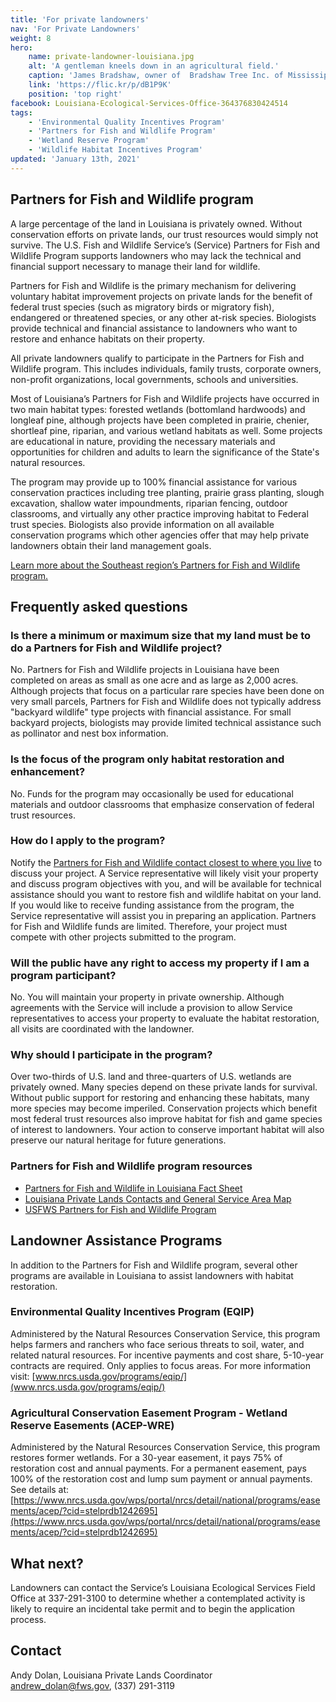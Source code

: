 ```yaml
---
title: 'For private landowners'
nav: 'For Private Landowners'
weight: 8
hero:
    name: private-landowner-louisiana.jpg
    alt: 'A gentleman kneels down in an agricultural field.'
    caption: 'James Bradshaw, owner of  Bradshaw Tree Inc. of Mississippi, planted the trees on Upper Ouachita NWR in northern Louisiana. Photo by Sean Gardner.'
    link: 'https://flic.kr/p/dB1P9K'
    position: 'top right'
facebook: Louisiana-Ecological-Services-Office-364376830424514
tags:
    - 'Environmental Quality Incentives Program'
    - 'Partners for Fish and Wildlife Program'
    - 'Wetland Reserve Program'
    - 'Wildlife Habitat Incentives Program'
updated: 'January 13th, 2021'
---
```


## Partners for Fish and Wildlife program

A large percentage of the land in Louisiana is privately owned. Without conservation efforts on private lands, our trust resources would simply not survive. The U.S. Fish and Wildlife Service’s (Service) Partners for Fish and Wildlife Program supports landowners who may lack the technical and financial support necessary to manage their land for wildlife.

Partners for Fish and Wildlife is the primary mechanism for delivering voluntary habitat improvement projects on private lands for the benefit of federal trust species (such as migratory birds or migratory fish), endangered or threatened species, or any other at-risk species. Biologists provide technical and financial assistance to landowners who want to restore and enhance habitats on their property.

All private landowners qualify to participate in the Partners for Fish and Wildlife program. This  includes individuals, family trusts, corporate owners, non-profit organizations, local governments, schools and universities.

Most of Louisiana’s Partners for Fish and Wildlife projects have occurred in two main habitat types: forested wetlands (bottomland hardwoods) and longleaf pine, although projects have been completed in prairie, chenier, shortleaf pine, riparian, and various wetland habitats as well. Some projects are educational in nature, providing the necessary materials and opportunities for children and adults to learn the significance of the State's natural resources.

The program may provide up to 100% financial assistance for various conservation practices including tree planting, prairie grass planting, slough excavation, shallow water impoundments, riparian fencing, outdoor classrooms, and virtually any other practice improving habitat to Federal trust species. Biologists also provide information on all available conservation programs which other agencies offer that may help private landowners obtain their land management goals.

[Learn more about the Southeast region’s Partners for Fish and Wildlife program.](/our-services/partners-program/)

## Frequently asked questions

### Is there a minimum or maximum size that my land must be to do a Partners for Fish and Wildlife project?

No. Partners for Fish and Wildlife projects in Louisiana have been completed on areas as small as one acre and as large as 2,000 acres. Although projects that focus on a particular rare species have been done on very small parcels, Partners for Fish and Wildlife does not typically address "backyard wildlife" type projects with financial assistance. For small backyard projects, biologists may provide limited technical assistance such as pollinator and nest box information.

### Is the focus of the program only habitat restoration and enhancement?

No. Funds for the program may occasionally be used for educational materials and outdoor classrooms that emphasize conservation of federal trust resources.

### How do I apply to the program?

Notify the [Partners for Fish and Wildlife contact closest to where you live](/pdf/map/partners-for-fish-and-wildlife-louisiana-contacts-map.pdf) to discuss your project. A Service representative will likely visit your property and discuss program objectives with you, and will be available for technical assistance should you want to restore fish and wildlife habitat on your land. If you would like to receive funding assistance from the program, the Service representative will assist you in preparing an application. Partners for Fish and Wildlife funds are limited. Therefore, your project must compete with other projects submitted to the program.

### Will the public have any right to access my property if I am a program participant?

No. You will maintain your property in private ownership. Although agreements with the Service will include a provision to allow Service representatives to access your property to evaluate the habitat restoration, all visits are coordinated with the landowner.

### Why should I participate in the program?

Over two-thirds of U.S. land and three-quarters of U.S. wetlands are privately owned. Many species depend on these private lands for survival. Without public support for restoring and enhancing these habitats, many more species may become imperiled. Conservation projects which benefit most federal trust resources also improve habitat for fish and game species of interest to landowners. Your action to conserve important habitat will also preserve our natural heritage for future generations.

### Partners for Fish and Wildlife program resources

  - [Partners for Fish and Wildlife in Louisiana Fact Sheet](/pdf/fact-sheet/partners-for-fish-and-wildlife-program-louisiana.pdf)
  - [Louisiana Private Lands Contacts and General Service Area Map](/pdf/map/partners-for-fish-and-wildlife-louisiana-contacts-map.pdf)
  - [USFWS Partners for Fish and Wildlife Program](https://www.fws.gov/partners/)

## Landowner Assistance Programs

In addition to the Partners for Fish and Wildlife program, several other programs are available in Louisiana to assist landowners with habitat restoration.

### Environmental Quality Incentives Program (EQIP)

Administered by the Natural Resources Conservation Service, this program helps farmers and ranchers who face serious threats to soil, water, and related natural resources. For incentive payments and cost share, 5-10-year contracts are required. Only applies to focus areas. For more information visit: [www.nrcs.usda.gov/programs/eqip/](www.nrcs.usda.gov/programs/eqip/)

### Agricultural Conservation Easement Program - Wetland Reserve Easements (ACEP-WRE) 

Administered by the Natural Resources Conservation Service, this program restores former wetlands. For a 30-year easement, it pays 75% of restoration cost and annual payments. For a permanent easement, pays 100% of the restoration cost and lump sum payment or annual payments. See details at: [https://www.nrcs.usda.gov/wps/portal/nrcs/detail/national/programs/easements/acep/?cid=stelprdb1242695](https://www.nrcs.usda.gov/wps/portal/nrcs/detail/national/programs/easements/acep/?cid=stelprdb1242695) 

## What next?

Landowners can contact the Service’s Louisiana Ecological Services Field Office at 337-291-3100 to determine whether a contemplated activity is likely to require an incidental take permit and to begin the application process.

## Contact 

Andy Dolan, Louisiana Private Lands Coordinator  
[andrew_dolan@fws.gov](mailto:andrew_dolan@fws.gov), (337) 291-3119
